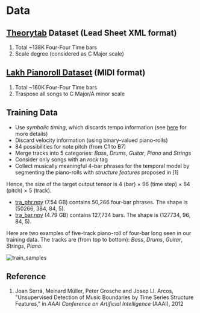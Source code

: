 # Data

## [Theorytab](https://www.hooktheory.com/theorytab) Dataset (Lead Sheet XML format)
  1. Total ~138K Four-Four Time bars
  1. Scale degree (considered as C Major scale)

## [Lakh Pianoroll Dataset](https://salu133445.github.io/lakh-pianoroll-dataset/) (MIDI format)
  1. Total ~160K Four-Four Time bars
  1. Traspose all songs to C Major/A minor scale

## Training Data

- Use *symbolic timing*, which discards tempo information
  (see [here](https://salu133445.github.io/lakh-pianoroll-dataset/representation) for more
  details)
- Discard velocity information (using binary-valued piano-rolls)
- 84 possibilities for note pitch (from C1 to B7)
- Merge tracks into 5 categories: *Bass*, *Drums*, *Guitar*, *Piano* and
  *Strings*
- Consider only songs with an *rock* tag
- Collect musically meaningful 4-bar phrases for the temporal model by
  segmenting the piano-rolls with *structure features* proposed in [1]

Hence, the size of the target output tensor is 4 (bar) &times; 96 (time step)
&times; 84 (pitch) &times; 5 (track).

- [tra_phr.npy](https://drive.google.com/uc?id=1-bQCO6ZxpIgdMM7zXhNJViovHjtBKXde&export=download)
  (7.54 GB) contains 50,266 four-bar phrases. The shape is (50266, 384, 84, 5).
- [tra_bar.npy](https://drive.google.com/uc?id=1Xxj6WU82fcgY9UtBpXJGOspoUkMu58xC&export=download)
  (4.79 GB) contains 127,734 bars. The shape is (127734, 96, 84, 5).

Here are two examples of five-track piano-roll of four-bar long seen in our
training data. The tracks are (from top to bottom): <i>Bass</i>, <i>Drums</i>,
<i>Guitar</i>, <i>Strings</i>, <i>Piano</i>.

<img src="figs/train_samples.png" alt="train_samples" style="max-height:200px; display:block; margin:auto">

## Reference

1. Joan Serrá, Meinard Müller, Peter Grosche and Josep Ll. Arcos,
   "Unsupervised Detection of Music Boundaries by Time Series Structure
   Features,"
   in *AAAI Conference on Artificial Intelligence* (AAAI), 2012
